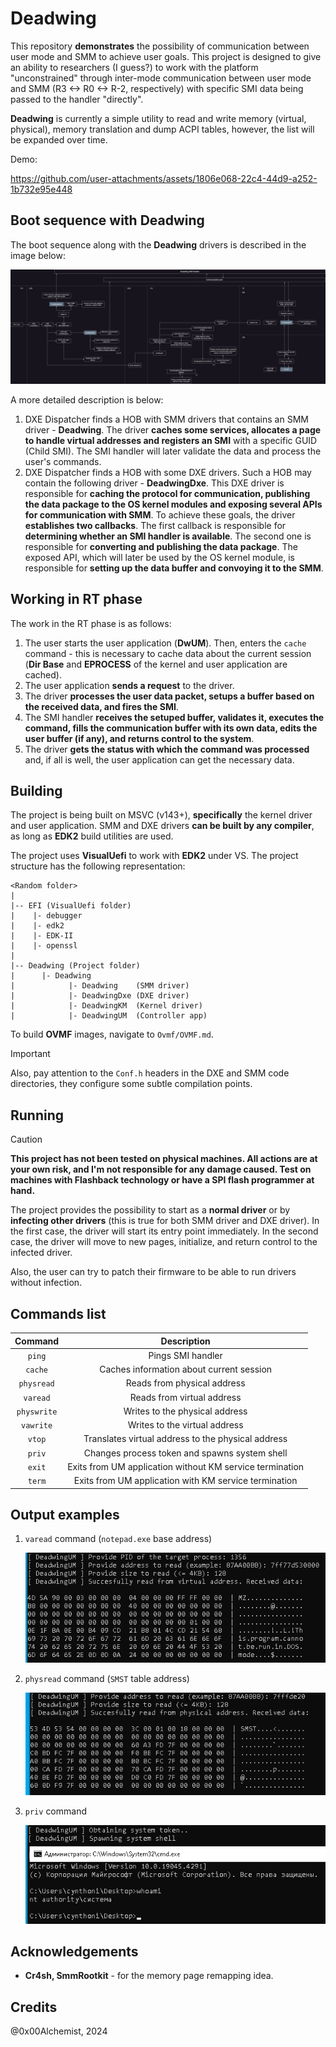 # Deadwing

This repository **demonstrates** the possibility of communication between user mode and SMM to achieve user goals. This project is designed to give an ability to researchers (I guess?) to work with the platform "unconstrained" through inter-mode communication between user mode and SMM (R3 <-> R0 <-> R-2, respectively) with specific SMI data being passed to the handler "directly".

**Deadwing** is currently a simple utility to read and write memory (virtual, physical), memory translation and dump ACPI tables, however, the list will be expanded over time.

Demo: 


https://github.com/user-attachments/assets/1806e068-22c4-44d9-a252-1b732e95e448



## Boot sequence with Deadwing

The boot sequence along with the **Deadwing** drivers is described in the image below: 

![Sequence](img/DeadwingSeq.png)

A more detailed description is below:

1. DXE Dispatcher finds a HOB with SMM drivers that contains an SMM driver - **Deadwing**. The driver **caches some services, allocates a page to handle virtual addresses and registers an SMI** with a specific GUID (Child SMI). The SMI handler will later validate the data and process the user's commands.
2. DXE Dispatcher finds a HOB with some DXE drivers. Such a HOB may contain the following driver - **DeadwingDxe**. This DXE driver is responsible for **caching the protocol for communication, publishing the data package to the OS kernel modules and exposing several APIs for communication with SMM**. To achieve these goals, the driver **establishes two callbacks**. The first callback is responsible for **determining whether an SMI handler is available**. The second one is responsible for **converting and publishing the data package**. The exposed API, which will later be used by the OS kernel module, is responsible for **setting up the data buffer and convoying it to the SMM**.

## Working in RT phase

The work in the RT phase is as follows:

1. The user starts the user application (**DwUM**). Then, enters the `cache` command - this is necessary to cache data about the current session (**Dir Base** and **EPROCESS** of the kernel and user application are cached).
2. The user application **sends a request** to the driver.
3. The driver **processes the user data packet, setups a buffer based on the received data, and fires the SMI**.
4. The SMI handler **receives the setuped buffer, validates it, executes the command, fills the communication buffer with its own data, edits the user buffer (if any), and returns control to the system**.
5. The driver **gets the status with which the command was processed** and, if all is well, the user application can get the necessary data.

## Building
The project is being built on MSVC (v143+), **specifically** the kernel driver and user application. SMM and DXE drivers **can be built by any compiler**, as long as **EDK2** build utilities are used.

The project uses **VisualUefi** to work with **EDK2** under VS. The project structure has the following representation:

```
<Random folder>
|
|-- EFI (VisualUefi folder)
|    |- debugger
|    |- edk2
|    |- EDK-II
|    |- openssl
|
|-- Deadwing (Project folder)
|      |- Deadwing
|            |- Deadwing    (SMM driver)
|            |- DeadwingDxe (DXE driver)
|            |- DeadwingKM  (Kernel driver)
|            |- DeadwingUM  (Controller app)
```

To build **OVMF** images, navigate to `Ovmf/OVMF.md`.

> [!IMPORTANT]
> Also, pay attention to the `Conf.h` headers in the DXE and SMM code directories, they configure some subtle compilation points.

## Running 

> [!CAUTION]
> **This project has not been tested on physical machines. All actions are at your own risk, and I'm not responsible for any damage caused. Test on machines with Flashback technology or have a SPI flash programmer at hand.**

The project provides the possibility to start as a **normal driver** or by **infecting other drivers** (this is true for both SMM driver and DXE driver). In the first case, the driver will start its entry point immediately. In the second case, the driver will move to new pages, initialize, and return control to the infected driver.

Also, the user can try to patch their firmware to be able to run drivers without infection.

## Commands list

|   Command   |                      Description                         |
|    :---:    |                         :---:                            |
| `ping`      | Pings SMI handler                                        |
| `cache`     | Caches information about current session                 |
| `physread`  | Reads from physical address                              |
| `varead`    | Reads from virtual address                               |
| `physwrite` | Writes to the physical address                           |
| `vawrite`   | Writes to the virtual address                            |
| `vtop`      | Translates virtual address to the physical address       |
| `priv`      | Changes process token and spawns system shell            |
| `exit`      | Exits from UM application without KM service termination |
| `term`      | Exits from UM application with KM service termination    |


## Output examples

1. `varead` command (`notepad.exe` base address)
   
   ![varead](img/varead.png)

2. `physread` command (`SMST` table address)
   
   ![physread](img/physread.png)
   
3. `priv` command
   
   ![priv](img/priv.png)

## Acknowledgements

- **Cr4sh, SmmRootkit** - for the memory page remapping idea.

## Credits

@0x00Alchemist, 2024
